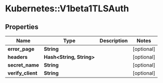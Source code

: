 # Kubernetes::V1beta1TLSAuth

## Properties
Name | Type | Description | Notes
------------ | ------------- | ------------- | -------------
**error_page** | **String** |  | [optional] 
**headers** | **Hash&lt;String, String&gt;** |  | [optional] 
**secret_name** | **String** |  | [optional] 
**verify_client** | **String** |  | [optional] 


